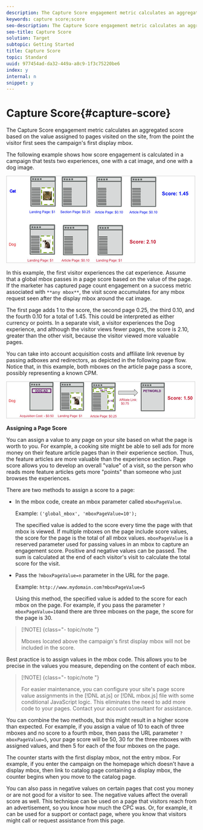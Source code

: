 ```yaml
---
description: The Capture Score engagement metric calculates an aggregated score based on the value assigned to pages visited on the site, from the point the visitor first sees the campaign's first display mbox.
keywords: capture score;score
seo-description: The Capture Score engagement metric calculates an aggregated score based on the value assigned to pages visited on the site, from the point the visitor first sees the campaign's first display mbox.
seo-title: Capture Score
solution: Target
subtopic: Getting Started
title: Capture Score
topic: Standard
uuid: 977454ad-da32-449a-a8c9-1f3c75220be6
index: y
internal: n
snippet: y
---
```


# Capture Score{#capture-score}

The Capture Score engagement metric calculates an aggregated score based on the value assigned to pages visited on the site, from the point the visitor first sees the campaign's first display mbox.

The following example shows how score engagement is calculated in a campaign that tests two experiences, one with a cat image, and one with a dog image.

![](assets/example_score.png)

In this example, the first visitor experiences the cat experience. Assume that a global mbox passes in a page score based on the value of the page. If the marketer has captured page count engagement on a success metric associated with `**any mbox**`, the visit score accumulates for any mbox request seen after the display mbox around the cat image.

The first page adds 1 to the score, the second page 0.25, the third 0.10, and the fourth 0.10 for a total of 1.45. This could be interpreted as either currency or points. In a separate visit, a visitor experiences the Dog experience, and although the visitor views fewer pages, the score is 2.10, greater than the other visit, because the visitor viewed more valuable pages.

You can take into account acquisition costs and affiliate link revenue by passing adboxes and redirectors, as depicted in the following page flow. Notice that, in this example, both mboxes on the article page pass a score, possibly representing a known CPM.

![](assets/example_score2.png)

**Assigning a Page Score**

You can assign a value to any page on your site based on what the page is worth to you. For example, a cooking site might be able to sell ads for more money on their feature article pages than in their experience section. Thus, the feature articles are more valuable than the experience section. Page score allows you to develop an overall "value" of a visit, so the person who reads more feature articles gets more "points" than someone who just browses the experiences.

There are two methods to assign a score to a page:

* In the mbox code, create an mbox parameter called `mboxPageValue`.

  Example: `('global_mbox', 'mboxPageValue=10');`

  The specified value is added to the score every time the page with that mbox is viewed. If multiple mboxes on the page include score values, the score for the page is the total of all mbox values. `mboxPageValue` is a reserved parameter used for passing values in an mbox to capture an engagement score. Positive and negative values can be passed. The sum is calculated at the end of each visitor's visit to calculate the total score for the visit. 

* Pass the `?mboxPageValue=n` parameter in the URL for the page.

  Example: `http://www.mydomain.com?mboxPageValue=5`

  Using this method, the specified value is added to the score for each mbox on the page. For example, if you pass the parameter `?mboxPageValue=10`and there are three mboxes on the page, the score for the page is 30.

>[!NOTE] {class="- topic/note "}
>
>Mboxes located above the campaign's first display mbox will not be included in the score.

Best practice is to assign values in the mbox code. This allows you to be precise in the values you measure, depending on the content of each mbox.

>[!NOTE] {class="- topic/note "}
>
>For easier maintenance, you can configure your site's page score value assignments in the [!DNL at.js] or [!DNL mbox.js] file with some conditional JavaScript logic. This eliminates the need to add more code to your pages. Contact your account consultant for assistance.

You can combine the two methods, but this might result in a higher score than expected. For example, if you assign a value of 10 to each of three mboxes and no score to a fourth mbox, then pass the URL parameter `?mboxPageValue=5`, your page score will be 50, 30 for the three mboxes with assigned values, and then 5 for each of the four mboxes on the page.

The counter starts with the first display mbox, not the entry mbox. For example, if you enter the campaign on the homepage which doesn't have a display mbox, then link to catalog page containing a display mbox, the counter begins when you move to the catalog page.

You can also pass in negative values on certain pages that cost you money or are not good for a visitor to see. The negative values affect the overall score as well. This technique can be used on a page that visitors reach from an advertisement, so you know how much the CPC was. Or, for example, it can be used for a support or contact page, where you know that visitors might call or request assistance from this page. 
